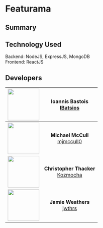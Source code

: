 # Featurama

## Summary

## Technology Used
Backend: NodeJS, ExpressJS, MongoDB 
<br>
Frontend: ReactJS

## Developers


**<a href="https://github.com/IBatsios"><img src="https://avatars3.githubusercontent.com/u/19176974?s=460&v=4" width="100" height="100"></a>**|**<b>Ioannis Bastois</b><br><a href="https://github.com/IBatsios">IBatsios</a>**
:-----:|:-----:
<a href="https://github.com/mjmccull0"><img src="https://avatars1.githubusercontent.com/u/42848059?s=460&v=4" width="100" height="100"></a>|<b>Michael McCull</b><br><a href="https://github.com/mjmccull0">mjmccull0</a>
<a href="https://github.com/Kozmocha"><img src="https://avatars0.githubusercontent.com/u/24241518?s=460&v=4" width="100" height="100">|<b>Christopher Thacker</b><br><a href="https://github.com/Kozmocha">Kozmocha</a>
<a href="https://github.com/jwthrs"><img src="https://avatars3.githubusercontent.com/u/26640295?s=460&v=4" width="100" height="100"></a>|<b>Jamie Weathers</b><br><a href="https://github.com/jwthrs">jwthrs</a>